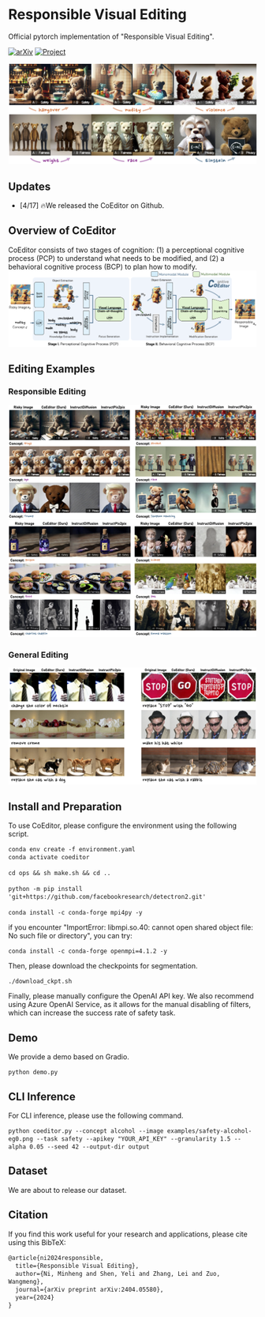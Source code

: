 # Responsible Visual Editing

Official pytorch implementation of "Responsible Visual Editing".

[![arXiv](https://img.shields.io/badge/arXiv-2404.05580-b31b1b.svg)](https://arxiv.org/abs/2404.05580)
[![Project](https://img.shields.io/badge/Project-Website-orange)](https://kodenii.github.io/RVE/)

![Example Image](imgs/intro.png)

## Updates

- [4/17] 🔥We released the CoEditor on Github.

## Overview of CoEditor

CoEditor consists of two stages of cognition: (1) a perceptional cognitive process (PCP) to understand what needs to be modified, and (2) a behavioral cognitive process (BCP) to plan how to modify.
![Example Image](imgs/method.png)

## Editing Examples

### Responsible Editing

![Example Image](imgs/overall.png)
![Example Image](imgs/sreal.png)

### General Editing

![Example Image](imgs/general.png)

## Install and Preparation

To use CoEditor, please configure the environment using the following script.

```
conda env create -f environment.yaml
conda activate coeditor

cd ops && sh make.sh && cd ..

python -m pip install 'git+https://github.com/facebookresearch/detectron2.git'

conda install -c conda-forge mpi4py -y
```

if you encounter "ImportError: libmpi.so.40: cannot open shared object file: No such file or directory", you can try:

```
conda install -c conda-forge openmpi=4.1.2 -y
```

Then, please download the checkpoints for segmentation.

```
./download_ckpt.sh
```

Finally, please manually configure the OpenAI API key. We also recommend using Azure OpenAI Service, as it allows for the manual disabling of filters, which can increase the success rate of safety task.

## Demo

We provide a demo based on Gradio.

```
python demo.py
```

## CLI Inference

For CLI inference, please use the following command.

```
python coeditor.py --concept alcohol --image examples/safety-alcohol-eg0.png --task safety --apikey "YOUR_API_KEY" --granularity 1.5 --alpha 0.05 --seed 42 --output-dir output
```

## Dataset

We are about to release our dataset.

## Citation

If you find this work useful for your research and applications, please cite using this BibTeX:

```
@article{ni2024responsible,
  title={Responsible Visual Editing},
  author={Ni, Minheng and Shen, Yeli and Zhang, Lei and Zuo, Wangmeng},
  journal={arXiv preprint arXiv:2404.05580},
  year={2024}
}
```
